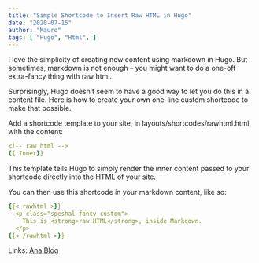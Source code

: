 ```yaml
---
title: "Simple Shortcode to Insert Raw HTML in Hugo"
date: "2020-07-15"
author: "Mauro"
tags: [ "Hugo", "Html", ]
---
```


I love the simplicity of creating new content using markdown in Hugo. But sometimes, markdown is not enough – you might want to do a one-off extra-fancy thing with raw html.

Surprisingly, Hugo doesn’t seem to have a good way to let you do this in a content file. Here is how to create your own one-line custom shortcode to make that possible.

Add a shortcode template to your site, in layouts/shortcodes/rawhtml.html, with the content:
```yaml
<!-- raw html -->
{{.Inner}}
```

This template tells Hugo to simply render the inner content passed to your shortcode directly into the HTML of your site.

You can then use this shortcode in your markdown content, like so:
```yaml
{{< rawhtml >}}
  <p class="speshal-fancy-custom">
    This is <strong>raw HTML</strong>, inside Markdown.
  </p>
{{< /rawhtml >}}
```

Links: [Ana Blog](https://anaulin.org/blog/hugo-raw-html-shortcode/)